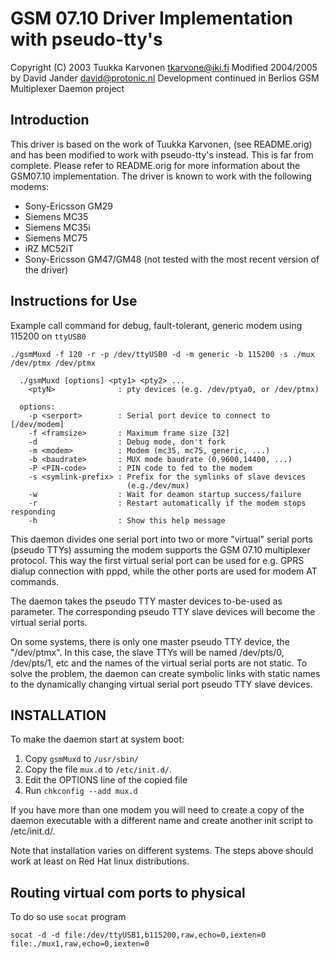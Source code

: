 # GSM 07.10 Driver Implementation with pseudo-tty's

Copyright (C) 2003 Tuukka Karvonen <tkarvone@iki.fi>
Modified 2004/2005 by David Jander <david@protonic.nl>
Development continued in Berlios GSM Multiplexer Daemon project

## Introduction

  This driver is based on the work of Tuukka Karvonen, (see
  README.orig) and has been modified to work with pseudo-tty's
  instead. This is far from complete. Please refer to README.orig for 
  more information about the GSM07.10 implementation. The driver is
  known to work with the following modems:

* Sony-Ericsson GM29 
* Siemens MC35
* Siemens MC35i
* Siemens MC75
* iRZ MC52iT
* Sony-Ericsson GM47/GM48 (not tested with the most recent version of 
                             the driver)

## Instructions for Use

Example call command for debug, fault-tolerant, generic modem using 115200 on `ttyUSB0`

```
./gsmMuxd -f 120 -r -p /dev/ttyUSB0 -d -m generic -b 115200 -s ./mux /dev/ptmx /dev/ptmx
```

```
  ./gsmMuxd [options] <pty1> <pty2> ...
    <ptyN>              : pty devices (e.g. /dev/ptya0, or /dev/ptmx)

  options:
    -p <serport>        : Serial port device to connect to [/dev/modem]
    -f <framsize>       : Maximum frame size [32]
    -d                  : Debug mode, don't fork
    -m <modem>          : Modem (mc35, mc75, generic, ...)
    -b <baudrate>       : MUX mode baudrate (0,9600,14400, ...)
    -P <PIN-code>       : PIN code to fed to the modem
    -s <symlink-prefix> : Prefix for the symlinks of slave devices 
                          (e.g./dev/mux)
    -w                  : Wait for deamon startup success/failure
    -r                  : Restart automatically if the modem stops responding
    -h                  : Show this help message
```

  This daemon divides one serial port into two or more "virtual" serial
  ports (pseudo TTYs) assuming the modem supports the GSM 07.10
  multiplexer protocol. This way the first virtual serial port can be
  used for e.g. GPRS dialup connection with pppd, while the other ports
  are used for modem AT commands.

  The daemon takes the pseudo TTY master devices to-be-used as
  parameter. The corresponding pseudo TTY slave devices will become the
  virtual serial ports.

  On some systems, there is only one master pseudo TTY device, the
  "/dev/ptmx". In this case, the slave TTYs will be named /dev/pts/0,
  /dev/pts/1, etc and the names of the virtual serial ports are not
  static. To solve the problem, the daemon can create symbolic links
  with static names to the dynamically changing virtual serial port
  pseudo TTY slave devices.

## INSTALLATION

  To make the daemon start at system boot:
  
1. Copy `gsmMuxd` to `/usr/sbin/`
2. Copy the file `mux.d` to `/etc/init.d/`. 
3. Edit the OPTIONS line of the copied file
3. Run `chkconfig --add mux.d`

  If you have more than one modem you will need to 
  create a copy of the daemon executable with a different 
  name and create another init script to /etc/init.d/.

  Note that installation varies on different systems. The steps above
  should work at least on Red Hat linux distributions.
  
## Routing virtual com ports to physical

To do so use `socat` program

```
socat -d -d file:/dev/ttyUSB1,b115200,raw,echo=0,iexten=0 file:./mux1,raw,echo=0,iexten=0
```

